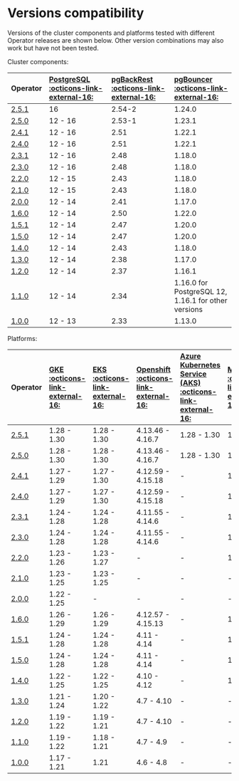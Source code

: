 # Versions compatibility

Versions of the cluster components and platforms tested with different Operator releases are shown below. Other version combinations may also work but have not been tested.

Cluster components:

| Operator | [PostgreSQL :octicons-link-external-16:](https://www.postgresql.org/) | [pgBackRest :octicons-link-external-16:](https://pgbackrest.org/) | [pgBouncer :octicons-link-external-16:](http://pgbouncer.github.io/) |
|:---------|:--------|:-----|:-------|
| [2.5.1](ReleaseNotes/Kubernetes-Operator-for-PostgreSQL-RN2.5.1.md) | 16      | 2.54-2 | 1.24.0 |
| [2.5.0](ReleaseNotes/Kubernetes-Operator-for-PostgreSQL-RN2.5.0.md) | 12 - 16 | 2.53-1 | 1.23.1 |
| [2.4.1](ReleaseNotes/Kubernetes-Operator-for-PostgreSQL-RN2.4.1.md) | 12 - 16 | 2.51   | 1.22.1 |
| [2.4.0](ReleaseNotes/Kubernetes-Operator-for-PostgreSQL-RN2.4.0.md) | 12 - 16 | 2.51   | 1.22.1 |
| [2.3.1](ReleaseNotes/Kubernetes-Operator-for-PostgreSQL-RN2.3.1.md) | 12 - 16 | 2.48   | 1.18.0 |
| [2.3.0](ReleaseNotes/Kubernetes-Operator-for-PostgreSQL-RN2.3.0.md) | 12 - 16 | 2.48   | 1.18.0 |
| [2.2.0](ReleaseNotes/Kubernetes-Operator-for-PostgreSQL-RN2.2.0.md) | 12 - 15 | 2.43   | 1.18.0 |
| [2.1.0](ReleaseNotes/Kubernetes-Operator-for-PostgreSQL-RN2.1.0.md) | 12 - 15 | 2.43   | 1.18.0 |
| [2.0.0](ReleaseNotes/Kubernetes-Operator-for-PostgreSQL-RN2.0.0.md) | 12 - 14 | 2.41   | 1.17.0 |
| [1.6.0](https://docs.percona.com/percona-operator-for-postgresql/1.0/ReleaseNotes/Kubernetes-Operator-for-PostgreSQL-RN1.6.0.html) | 12 - 14 | 2.50 | 1.22.0 |
| [1.5.1](https://docs.percona.com/percona-operator-for-postgresql/1.0/ReleaseNotes/Kubernetes-Operator-for-PostgreSQL-RN1.5.1.html) | 12 - 14 | 2.47 | 1.20.0 |
| [1.5.0](https://docs.percona.com/percona-operator-for-postgresql/1.0/ReleaseNotes/Kubernetes-Operator-for-PostgreSQL-RN1.5.0.html) | 12 - 14 | 2.47 | 1.20.0 |
| [1.4.0](https://docs.percona.com/percona-operator-for-postgresql/1.0/ReleaseNotes/Kubernetes-Operator-for-PostgreSQL-RN1.4.0.html) | 12 - 14 | 2.43 | 1.18.0 |
| [1.3.0](https://docs.percona.com/percona-operator-for-postgresql/1.0/ReleaseNotes/Kubernetes-Operator-for-PostgreSQL-RN1.3.0.html) | 12 - 14 | 2.38 | 1.17.0 |
| [1.2.0](https://docs.percona.com/percona-operator-for-postgresql/1.0/ReleaseNotes/Kubernetes-Operator-for-PostgreSQL-RN1.2.0.html) | 12 - 14 | 2.37 | 1.16.1 |
| [1.1.0](https://docs.percona.com/percona-operator-for-postgresql/1.0/ReleaseNotes/Kubernetes-Operator-for-PostgreSQL-RN1.1.0.html) | 12 - 14 | 2.34 | 1.16.0 for PostgreSQL 12, <br> 1.16.1 for other versions |
| [1.0.0](https://docs.percona.com/percona-operator-for-postgresql/1.0/ReleaseNotes/Kubernetes-Operator-for-PostgreSQL-RN1.0.0.html) | 12 - 13 | 2.33 | 1.13.0 |

Platforms:

| Operator | [GKE :octicons-link-external-16:](https://cloud.google.com/kubernetes-engine)         | [EKS :octicons-link-external-16:](https://aws.amazon.com)         | [Openshift :octicons-link-external-16:](https://www.redhat.com/en/technologies/cloud-computing/openshift) | [Azure Kubernetes Service (AKS) :octicons-link-external-16:](https://azure.microsoft.com/en-us/services/kubernetes-service/) | [Minikube :octicons-link-external-16:](https://github.com/kubernetes/minikube)                          |
|:--------|:------------|:------------|:------------|:------------|:----------------------------------|
| [2.5.1](ReleaseNotes/Kubernetes-Operator-for-PostgreSQL-RN2.5.1.md) | 1.28 - 1.30 | 1.28 - 1.30 | 4.13.46 - 4.16.7 | 1.28 - 1.30 | 1.33.1 |
| [2.5.0](ReleaseNotes/Kubernetes-Operator-for-PostgreSQL-RN2.5.0.md) | 1.28 - 1.30 | 1.28 - 1.30 | 4.13.46 - 4.16.7 | 1.28 - 1.30 | 1.33.1 |
| [2.4.1](ReleaseNotes/Kubernetes-Operator-for-PostgreSQL-RN2.4.1.md) | 1.27 - 1.29 | 1.27 - 1.30 | 4.12.59 - 4.15.18| -           | 1.33.1 |
| [2.4.0](ReleaseNotes/Kubernetes-Operator-for-PostgreSQL-RN2.4.0.md) | 1.27 - 1.29 | 1.27 - 1.30 | 4.12.59 - 4.15.18| -           | 1.33.1 |
| [2.3.1](ReleaseNotes/Kubernetes-Operator-for-PostgreSQL-RN2.3.1.md) | 1.24 - 1.28 | 1.24 - 1.28 | 4.11.55 - 4.14.6 | -           | 1.32   |
| [2.3.0](ReleaseNotes/Kubernetes-Operator-for-PostgreSQL-RN2.3.0.md) | 1.24 - 1.28 | 1.24 - 1.28 | 4.11.55 - 4.14.6 | -           | 1.32   |
| [2.2.0](ReleaseNotes/Kubernetes-Operator-for-PostgreSQL-RN2.2.0.md) | 1.23 - 1.26 | 1.23 - 1.27 | -                | -           | 1.30.1 |
| [2.1.0](ReleaseNotes/Kubernetes-Operator-for-PostgreSQL-RN2.1.0.md) | 1.23 - 1.25 | 1.23 - 1.25 | -                | -           | -      |
| [2.0.0](ReleaseNotes/Kubernetes-Operator-for-PostgreSQL-RN2.0.0.md) | 1.22 - 1.25 |      -      | -                | -           | -      |
| [1.6.0](https://docs.percona.com/percona-operator-for-postgresql/1.0/ReleaseNotes/Kubernetes-Operator-for-PostgreSQL-RN1.6.0.html) | 1.26 - 1.29 | 1.26 - 1.29 | 4.12.57 - 4.15.13 | - | 1.33 |
| [1.5.1](https://docs.percona.com/percona-operator-for-postgresql/1.0/ReleaseNotes/Kubernetes-Operator-for-PostgreSQL-RN1.5.1.html) | 1.24 - 1.28 | 1.24 - 1.28 | 4.11 - 4.14       | - | 1.32 |
| [1.5.0](https://docs.percona.com/percona-operator-for-postgresql/1.0/ReleaseNotes/Kubernetes-Operator-for-PostgreSQL-RN1.5.0.html) | 1.24 - 1.28 | 1.24 - 1.28 | 4.11 - 4.14       | - | 1.32 |
| [1.4.0](https://docs.percona.com/percona-operator-for-postgresql/1.0/ReleaseNotes/Kubernetes-Operator-for-PostgreSQL-RN1.4.0.html) | 1.22 - 1.25 | 1.22 - 1.25 | 4.10 - 4.12       | - | 1.28 |
| [1.3.0](https://docs.percona.com/percona-operator-for-postgresql/1.0/ReleaseNotes/Kubernetes-Operator-for-PostgreSQL-RN1.3.0.html) | 1.21 - 1.24 | 1.20 - 1.22 | 4.7 - 4.10        | - | -    |
| [1.2.0](https://docs.percona.com/percona-operator-for-postgresql/1.0/ReleaseNotes/Kubernetes-Operator-for-PostgreSQL-RN1.2.0.html) | 1.19 - 1.22 | 1.19 - 1.21 | 4.7 - 4.10        | - | -    |
| [1.1.0](https://docs.percona.com/percona-operator-for-postgresql/1.0/ReleaseNotes/Kubernetes-Operator-for-PostgreSQL-RN1.1.0.html) | 1.19 - 1.22 | 1.18 - 1.21 | 4.7 - 4.9         | - | -    |
| [1.0.0](https://docs.percona.com/percona-operator-for-postgresql/1.0/ReleaseNotes/Kubernetes-Operator-for-PostgreSQL-RN1.0.0.html) | 1.17 - 1.21 | 1.21        | 4.6 - 4.8         | - | -    |

